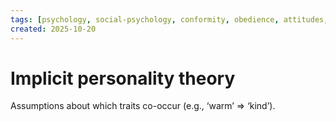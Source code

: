 ```yaml
---
tags: [psychology, social-psychology, conformity, obedience, attitudes, attribution, prejudice, aggression, prosocial]
created: 2025-10-20
---
```

# Implicit personality theory

Assumptions about which traits co-occur (e.g., ‘warm’ ⇒ ‘kind’).
